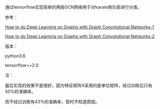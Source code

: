 通过tensorflow实现简单的两层GCN网络用于对karate俱乐部进行分类。

参考：

[How to do Deep Learning on Graphs with Graph Convolutional Networks-1](https://towardsdatascience.com/how-to-do-deep-learning-on-graphs-with-graph-convolutional-networks-7d2250723780)

[How to do Deep Learning on Graphs with Graph Convolutional Networks-2](https://towardsdatascience.com/how-to-do-deep-learning-on-graphs-with-graph-convolutional-networks-62acf5b143d0)

版本：

python3.6

tensorflow>=2.0

注：

最后实现的效果不是很好，因为特征矩阵X采用的是单位矩阵，经过训练后只有50%的准确率。

而不经过训练有43%的准确率，暂时不知道原因。